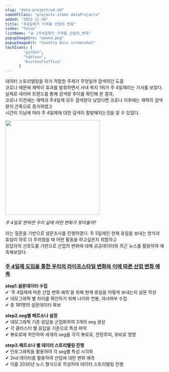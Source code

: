 ```yaml
---
slug: "data-project/w4.md"
nameOfClass: "projects-items dataProjects"
added: "2022-11-30"
title: "주4일제가 가져올 산업의 변화"
video: "false"
listName: "📊 /주4일제가_가져올_산업의_변화"
popupImageSrc: "week4.png"
popupImageAlt: "Country Quiz screenshot"
techIcons: [
        "python",
        "tableau",
        "microsoftoffice"
      ]
---
```

  
데이터 스토리텔링을 하기 적합한 주제가 무엇일까 검색하던 도중   
코로나 때문에 재택이 효과를 발휘하면서 사내 복지 1위가 주 4일제라는 기사를 보았다.  
실제로 네이버 트렌드를 통해 검색량 추이를 확인해 본 결과,   
코로나 이전에는 재택과 주4일제 모두 검색량이 낮았다면 코로나 이후에는 재택의 검색량이 큰폭으로 증가하였고  
시간이 지남에 따라 주 4일제에 대한 검색이 활발해지는것을 알 수 있었다. 
  
<div style="display:inline-block;vertical-align:top;">
    <img src="https://boysbeanxious22.netlify.app/naver_trend.png" height="300px" style="vertical-align:middle;">
</div>
  
_주 4일로 변하면 우리 삶에 어떤 변화가 찾아올까?_  
  
라는 질문을 기반으로 설문조사를 진행하였다. 주 5일제인 현재 휴일을 보내는 방식과 휴일이 하루 더 주어졌을 때 어떤 활동을 하고싶은지 취합하고  
응답자의 선호도를 기반으로 산업의 변화에 대해 공공데이터와 최근 뉴스를 활용하여 예측해보았다.
  
### [주 4일제 도입을 통한 우리의 라이프스타일 변화와 이에 따른 산업 변화 예측](https://drive.google.com/file/d/1b3BNdmR3LS7qOhhtCT2wDhLhK9RlfMCN/view?usp=share_link  "클릭하여 상세 문서를 다운받을 수 있습니다.")  
__step1.설문데이터 수집__  
✔︎ ‘주 4일제에 따른 산업 변화 예측’을 위해 현재 휴일을 어떻게 보내는지 설문 작성     
✔︎ 데모그래픽 별 차이를 확인하기 위해 나이와 연봉, 자녀여부 수집   
✔︎ 총 181명의 설문데이터 확보  
  
__step2.seg별 페르소나 설정__  
✔︎ 데모그래픽 기준 응답을 군집화하여 3개의 seg 생성    
✔︎ 각 클러스터 별 응답을 기준으로 특성 파악   
✔︎ 뽀로로에 착안하여 세개의 seg를 각각 뽀로로, 잔망루피, 포비로 명명   
  
__step3.페르소나 별 데이터 스토리텔링 진행__  
✔︎ 인포그래픽을 활용하여 각 seg별 특성 시각화  
✔︎ 2nd 데이터를 활용하여 산업에 대한 변화 예측  
✔︎ 이를 2030년 뉴스 형식으로 작성하여 데이터 스토리텔링 진행   
   
